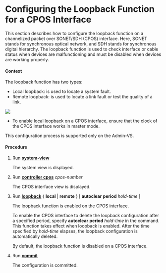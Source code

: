 Configuring the Loopback Function for a CPOS Interface
======================================================

This section describes how to configure the loopback function on a channelized packet over SONET/SDH (CPOS) interface. Here, SONET stands for synchronous optical network, and SDH stands for synchronous digital hierarchy. The loopback function is used to check interface or cable status when devices are malfunctioning and must be disabled when devices are working properly.

#### Context

The loopback function has two types:

* Local loopback: is used to locate a system fault.
* Remote loopback: is used to locate a link fault or test the quality of a link.

![](../../../../public_sys-resources/note_3.0-en-us.png) 

* To enable local loopback on a CPOS interface, ensure that the clock of the CPOS interface works in master mode.

This configuration process is supported only on the Admin-VS.


#### Procedure

1. Run [**system-view**](cmdqueryname=system-view)
   
   
   
   The system view is displayed.
2. Run [**controller cpos**](cmdqueryname=controller+cpos) *cpos-number*
   
   
   
   The CPOS interface view is displayed.
3. Run [**loopback**](cmdqueryname=loopback) { **local** | **remote** } [ **autoclear** **period** *hold-time* ]
   
   
   
   The loopback function is enabled on the CPOS interface.
   
   To enable the CPOS interface to delete the loopback configuration after a specified period, specify **autoclear** **period** *hold-time* in the command. This function takes effect when loopback is enabled. After the time specified by *hold-time* elapses, the loopback configuration is automatically deleted.
   
   
   
   By default, the loopback function is disabled on a CPOS interface.
4. Run [**commit**](cmdqueryname=commit)
   
   
   
   The configuration is committed.